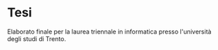 # Tesi
Elaborato finale per la laurea triennale in informatica presso l'università degli studi di Trento.
